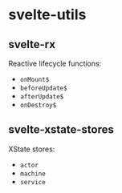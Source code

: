 # svelte-utils

## svelte-rx

Reactive lifecycle functions:

- `onMount$`
- `beforeUpdate$`
- `afterUpdate$`
- `onDestroy$`

## svelte-xstate-stores

XState stores:

- `actor`
- `machine`
- `service`
